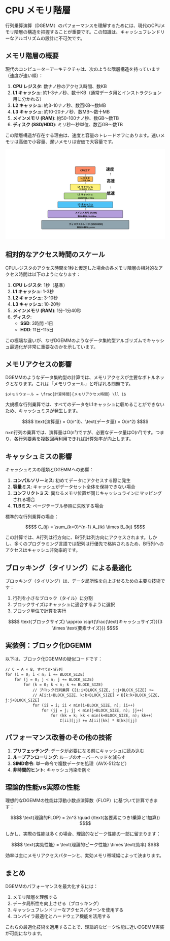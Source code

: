 # CPU メモリ階層

行列乗算演算（DGEMM）のパフォーマンスを理解するためには、現代のCPUメモリ階層の構造を把握することが重要です。この知識は、キャッシュフレンドリーなアルゴリズムの設計に不可欠です。

## メモリ階層の概要

現代のコンピューターアーキテクチャは、次のような階層構造を持っています（速度が速い順）：

1. **CPU レジスタ**: 数ナノ秒のアクセス時間、数KB
2. **L1 キャッシュ**: 約1-3ナノ秒、数十KB（通常データ用とインストラクション用に分かれる）
3. **L2 キャッシュ**: 約3-10ナノ秒、数百KB〜数MB
4. **L3 キャッシュ**: 約10-20ナノ秒、数MB〜数十MB
5. **メインメモリ (RAM)**: 約50-100ナノ秒、数GB〜数TB
6. **ディスク (SSD/HDD)**: ミリ秒〜秒単位、数百GB〜数TB

この階層構造が存在する理由は、速度と容量のトレードオフにあります。速いメモリは高価で小容量、遅いメモリは安価で大容量です。


![メモリ改装の図](memory-hierarchy-diagram.svg)



## 相対的なアクセス時間のスケール

CPUレジスタのアクセス時間を1秒と仮定した場合の各メモリ階層の相対的なアクセス時間は以下のようになります：

1. **CPU レジスタ**: 1秒（基準）
2. **L1 キャッシュ**: 1-3秒
3. **L2 キャッシュ**: 3-10秒
4. **L3 キャッシュ**: 10-20秒
5. **メインメモリ (RAM)**: 1分-1分40秒
6. **ディスク**:
   - **SSD**: 3時間 -1日
   - **HDD**: 11日-115日

この極端な違いが、なぜDGEMMのようなデータ集約型アルゴリズムでキャッシュ最適化が非常に重要なのかを示しています。

## メモリアクセスの影響

DGEMMのようなデータ集約型の計算では、メモリアクセスが主要なボトルネックとなります。これは「メモリウォール」と呼ばれる問題です。

`$メモリウォール = \frac{計算時間}{メモリアクセス時間} \ll 1$`

大規模な行列乗算では、すべてのデータをL1キャッシュに収めることができないため、キャッシュミスが発生します。

```math
$$ \text{演算量} = O(n^3)、\text{データ量} = O(n^2) $$
```

n×n行列の乗算では、演算量はO(n³)ですが、必要なデータ量はO(n²)です。つまり、各行列要素を複数回再利用できれば計算効率が向上します。

## キャッシュミスの影響

キャッシュミスの種類とDGEMMへの影響：

1. **コンパルソリーミス**: 初めてデータにアクセスする際に発生
2. **容量ミス**: キャッシュがデータセット全体を保持できない場合
3. **コンフリクトミス**: 異なるメモリ位置が同じキャッシュラインにマッピングされる場合
4. **TLBミス**: ページテーブル参照に失敗する場合

標準的な行列乗算の場合：

```math
$$ C_{ij} = \sum_{k=0}^{n-1} A_{ik} \times B_{kj} $$
```

この計算では、A行列は行方向に、B行列は列方向にアクセスされます。しかし、多くのプログラミング言語では配列は行優先で格納されるため、B行列へのアクセスはキャッシュ非効率的です。

## ブロッキング（タイリング）による最適化

ブロッキング（タイリング）は、データ局所性を向上させるための主要な技術です：

1. 行列を小さなブロック（タイル）に分割
2. ブロックサイズはキャッシュに適合するように選択
3. ブロック単位で計算を実行

```math
$$ \text{ブロックサイズ} \approx \sqrt{\frac{\text{キャッシュサイズ}}{3 \times \text{要素サイズ}}} $$
```

## 実装例：ブロック化DGEMM

以下は、ブロック化DGEMMの疑似コードです：

```
// C = A × B, すべてn×n行列
for (i = 0; i < n; i += BLOCK_SIZE)
    for (j = 0; j < n; j += BLOCK_SIZE)
        for (k = 0; k < n; k += BLOCK_SIZE)
            // ブロック行列乗算 C[i:i+BLOCK_SIZE, j:j+BLOCK_SIZE] += 
            // A[i:i+BLOCK_SIZE, k:k+BLOCK_SIZE] × B[k:k+BLOCK_SIZE, j:j+BLOCK_SIZE]
            for (ii = i; ii < min(i+BLOCK_SIZE, n); ii++)
                for (jj = j; jj < min(j+BLOCK_SIZE, n); jj++)
                    for (kk = k; kk < min(k+BLOCK_SIZE, n); kk++)
                        C[ii][jj] += A[ii][kk] * B[kk][jj]
```

## パフォーマンス改善のその他の技術

1. **プリフェッチング**: データが必要になる前にキャッシュに読み込む
2. **ループアンローリング**: ループのオーバーヘッドを減らす
3. **SIMD命令**: 単一命令で複数データを処理（AVX-512など）
4. **非時間的ヒント**: キャッシュ汚染を防ぐ

## 理論的性能vs実際の性能

理想的なDGEMMの性能は浮動小数点演算数（FLOP）に基づいて計算できます：

```math
$$ \text{理論的FLOP} = 2n^3 \quad (\text{各要素につき1乗算と1加算}) $$
```

しかし、実際の性能は多くの場合、理論的なピーク性能の一部に留まります：

```math
$$ \text{実効性能} = \text{理論的ピーク性能} \times \text{効率} $$
```

効率は主にメモリアクセスパターンと、実効メモリ帯域幅によって決まります。

## まとめ

DGEMMのパフォーマンスを最大化するには：

1. メモリ階層を理解する
2. データ局所性を向上させる（ブロッキング）
3. キャッシュフレンドリーなアクセスパターンを使用する
4. コンパイラ最適化とハードウェア機能を活用する

これらの最適化技術を適用することで、理論的なピーク性能に近いDGEMM実装が可能になります。
